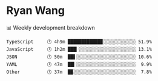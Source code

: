 # Ryan Wang

 <!-- waka-box start -->
📊 Weekly development breakdown
```text
TypeScript     🕓 4h9m ████████████▉░░░░░░░░░░░░ 51.9%
JavaScript     🕓 1h2m ███▎░░░░░░░░░░░░░░░░░░░░░ 13.1%
JSON           🕓 50m  ██▋░░░░░░░░░░░░░░░░░░░░░░ 10.6%
YAML           🕓 47m  ██▍░░░░░░░░░░░░░░░░░░░░░░  9.9%
Other          🕓 37m  █▉░░░░░░░░░░░░░░░░░░░░░░░  7.8%
```
<!-- Powered by https://github.com/YouEclipse/waka-box-go . -->
<!-- waka-box end -->